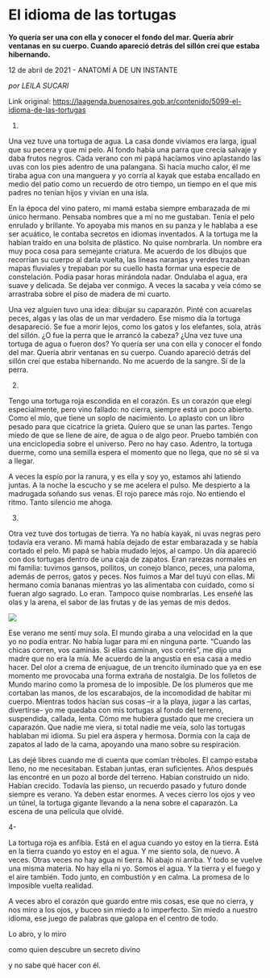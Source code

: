 # El idioma de las tortugas

**Yo quería ser una con ella y conocer el fondo del mar. Quería abrir ventanas en su cuerpo. Cuando apareció detrás del sillón creí que estaba hibernando.**

12 de abril de 2021 - ANATOMÍ A DE UN INSTANTE

_por LEILA SUCARI_

Link original: https://laagenda.buenosaires.gob.ar/contenido/5099-el-idioma-de-las-tortugas



1.




Una vez tuve una tortuga de agua. La casa donde vivíamos era larga, igual que su pecera y que mi pelo. Al fondo había una parra que crecía salvaje y daba frutos negros. Cada verano con mi papá hacíamos vino aplastando las uvas con los pies adentro de una palangana. Si hacía mucho calor, él me tiraba agua con una manguera y yo corría al kayak que estaba encallado en medio del patio como un recuerdo de otro tiempo, un tiempo en el que mis padres no tenían hijos y vivían en una isla.




En la época del vino patero, mi mamá estaba siempre embarazada de mi único hermano. Pensaba nombres que a mí no me gustaban. Tenía el pelo enrulado y brillante. Yo apoyaba mis manos en su panza y le hablaba a ese ser acuático, le contaba secretos en idiomas inventados. A la tortuga me la habían traído en una bolsita de plástico. No quise nombrarla. Un nombre era muy poca cosa para semejante criatura. Me acuerdo de los dibujos que recorrían su cuerpo al darla vuelta, las líneas naranjas y verdes trazaban mapas fluviales y trepaban por su cuello hasta formar una especie de constelación. Podía pasar horas mirándola nadar. Ondulaba el agua, era suave y delicada. Se dejaba ver conmigo. A veces la sacaba y veía cómo se arrastraba sobre el piso de madera de mi cuarto.




Una vez alguien tuvo una idea: dibujar su caparazón. Pinté con acuarelas peces, algas y las olas de un mar verdadero. Ese mismo día la tortuga desapareció. Se fue a morir lejos, como los gatos y los elefantes, sola, atrás del sillón. ¿O fue la perra que le arrancó la cabeza? ¿Una vez tuve una tortuga de agua o fueron dos? Yo quería ser una con ella y conocer el fondo del mar. Quería abrir ventanas en su cuerpo. Cuando apareció detrás del sillón creí que estaba hibernando. No me acuerdo de la sangre. Sí de la perra.




2.




Tengo una tortuga roja escondida en el corazón. Es un corazón que elegí especialmente, pero vino fallado: no cierra, siempre está un poco abierto. Como el mío, que tiene un soplo de nacimiento. Lo aplasto con un libro pesado para que cicatrice la grieta. Quiero que se unan las partes. Tengo miedo de que se llene de aire, de agua o de algo peor. Pruebo también con una enciclopedia sobre el universo. Pero no hay caso. Adentro, la tortuga duerme, como una semilla espera el momento que no llega, que no sé si va a llegar.




A veces la espío por la ranura, y es ella y soy yo, estamos ahí latiendo juntas. A la noche la escucho y se me acelera el pulso. Me despierto a la madrugada soñando sus venas. El rojo parece más rojo. No entiendo el ritmo. Tanto silencio me ahoga.




3.




Otra vez tuve dos tortugas de tierra. Ya no había kayak, ni uvas negras pero todavía era verano. Mi mamá había dejado de estar embarazada y se había cortado el pelo. Mi papá se había mudado lejos, al campo. Un día apareció con dos tortugas dentro de una caja de zapatos. Eran rarezas normales en mi familia: tuvimos gansos, pollitos, un conejo blanco, peces, una paloma, además de perros, gatos y peces. Nos fuimos a Mar del tuyú con ellas. Mi hermano comía bananas mientras yo las alimentaba con cuidado, como si fueran algo sagrado. Lo eran. Tampoco quise nombrarlas. Les enseñé las olas y la arena, el sabor de las frutas y de las yemas de mis dedos.




![](https://cdn.flowlikemusic.com/files/images/45968/e924f429-fd21-4e6f-9544-520a61cf3631.jpeg)




Ese verano me sentí muy sola. El mundo giraba a una velocidad en la que yo no podía entrar. No había lugar para mí en ninguna parte. “Cuando las chicas corren, vos caminás. Si ellas caminan, vos corrés”, me dijo una madre que no era la mía. Me acuerdo de la angustia en esa casa a medio hacer. Del olor a crema de enjuague, de un trencito iluminado que ya en ese momento me provocaba una forma extraña de nostalgia. De los folletos de Mundo marino como la promesa de lo imposible. De los plumeros que me cortaban las manos, de los escarabajos, de la incomodidad de habitar mi cuerpo. Mientras todos hacían sus cosas –ir a la playa, jugar a las cartas, divertirse- yo me quedaba con mis tortugas al fondo del terreno, suspendida, callada, lenta. Cómo me hubiera gustado que me creciera un caparazón. Que nadie me viera, si total nadie me veía, solo las tortugas hablaban mi idioma. Su piel era áspera y hermosa. Dormía con la caja de zapatos al lado de la cama, apoyando una mano sobre su respiración.




Las dejé libres cuando me di cuenta que comían tréboles. El campo estaba lleno, no me necesitaban. Estaban juntas, eran suficientes. Años después las encontré en un pozo al borde del terreno. Habían construido un nido. Habían crecido. Todavía las pienso, un recuerdo pasado y futuro donde siempre es verano. Ya deben estar enormes. A veces cierro los ojos y veo un túnel, la tortuga gigante llevando a la nena sobre el caparazón. La escena de una película que olvidé.




4-




La tortuga roja es anfibia. Está en el agua cuando yo estoy en la tierra. Está en la tierra cuando yo estoy en el agua. Y me siento sola, de nuevo. A veces. Otras veces no hay agua ni tierra. Ni abajo ni arriba. Y todo se vuelve una misma materia. No hay ella ni yo. Somos el agua. Y la tierra y el fuego y el aire también. Todo junto, en combustión y en calma. La promesa de lo imposible vuelta realidad.




A veces abro el corazón que guardo entre mis cosas, ese que no cierra, y nos miro a los ojos, y buceo sin miedo a lo imperfecto. Sin miedo a nuestro idioma, ese juego de palabras que galopa en el centro de todo.




Lo abro, y lo miro




como quien descubre un secreto divino




y no sabe qué hacer con él.



